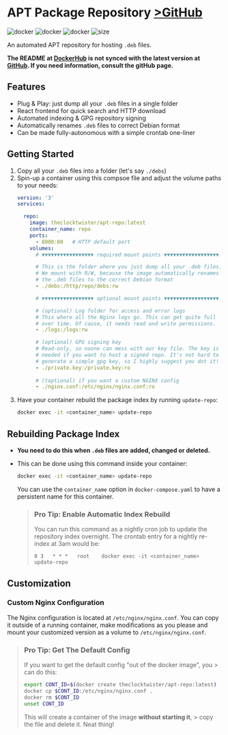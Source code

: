 
# APT Package Repository [>GitHub](https://github.com/TheClockTwister/apt-repo)
![docker](https://img.shields.io/badge/docker-amd64-blue?style=flat)
![docker](https://img.shields.io/badge/docker-armhf-blue?style=flat)
![docker](https://img.shields.io/badge/docker-arm64-blue?style=flat)
![size](https://img.shields.io/badge/size-595_MB-yellow?style=flat)

An automated APT repository for hosting `.deb` files.

**The README at [DockerHub](https://hub.docker.com/r/theclocktwister/apt-repo) is
not synced with the latest version at [GitHub](https://github.com/TheClockTwister/apt-repo).
If you need information, consult the gitHub page.**

## Features

- Plug & Play: just dump all your `.deb` files in a single folder
- React frontend for quick search and HTTP download
- Automated indexing & GPG repository signing
- Automatically renames `.deb` files to correct Debian format
- Can be made fully-autonomous with a simple crontab one-liner


## Getting Started

1. Copy all your `.deb` files into a folder (let's say `./debs`)
2. Spin-up a container using this compsoe file and adjust the volume paths to your needs:
    ```yaml
    version: '3'
    services:

      repo:
        image: theclocktwister/apt-repo:latest
        container_name: repo
        ports:
          - 8000:80   # HTTP default port
        volumes:
          # ▼▼▼▼▼▼▼▼▼▼▼▼▼▼▼▼▼ required mount points ▼▼▼▼▼▼▼▼▼▼▼▼▼▼▼▼▼▼

          # This is the folder where you just dump all your .deb files.
          # We mount with R/W, because the image automatically renames
          # the .deb files to the correct Debian format
          - ./debs:/http/repo/debs:rw

          # ▼▼▼▼▼▼▼▼▼▼▼▼▼▼▼▼▼ optional mount points ▼▼▼▼▼▼▼▼▼▼▼▼▼▼▼▼▼▼

          # (optional) Log folder for access and error logs
          # This where all the Nginx logs go. This can get quite full
          # over time. Of cause, it needs read and write permissions.
          - ./logs:/logs:rw

          # (optional) GPG signing key
          # Read-only, so noone can mess with our key file. The key is
          # needed if you want to host a signed repo. It's not hard to
          # generate a simple gpg key, so I highly suggest you dot it!
          - ./private.key:/private.key:ro
          
          # (toptional) if you want a custom NGINX config
          - ./nginx.conf:/etc/nginx/nginx.conf:ro
    ```
3. Have your container rebuild the package index by running `update-repo`:
    ```bash
    docker exec -it <container_name> update-repo
    ```


## Rebuilding Package Index

- **You need to do this when `.deb` files are added, changed or deleted.**

- This can be done using this command inside your container:
  ```bash
  docker exec -it <container_name> update-repo
  ```

  You can use the `container_name` option in `docker-compose.yaml`
  to have a persistent name for this container.

  > ### **Pro Tip:** Enable Automatic Index Rebuild
  > You can run this command as a nightly cron job to update the repository
  >   index overnight. The crontab entry for a nightly re-index at 3am would be:
  >   ```
  >   0 3   * * *   root    docker exec -it <container_name> update-repo
  >   ```


## Customization

### Custom Nginx Configuration

The Nginx configuration is located at `/etc/nginx/nginx.conf`. You can copy
it outside of a running container, make modifications as you please and mount
your customized version as a volume to `/etc/nginx/nginx.conf`.

> ### **Pro Tip:** Get The Default Config
> If you want to get the default config "out of the docker image", you > can do this:
> ```bash
> export CONT_ID=$(docker create theclocktwister/apt-repo:latest)
> docker cp $CONT_ID:/etc/nginx/nginx.conf .
> docker rm $CONT_ID
> unset CONT_ID
> ```
> This will create a container of the image **without starting it**, > copy the file and delete it. Neat thing!
